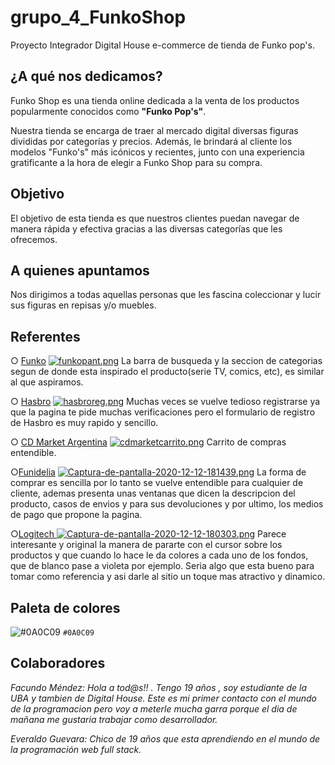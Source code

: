 # grupo_4_FunkoShop
Proyecto Integrador Digital House e-commerce de tienda de Funko pop's.

##   ¿A qué nos dedicamos?

Funko Shop es una tienda online dedicada a la venta de los productos popularmente conocidos como **"Funko Pop's"**.

Nuestra tienda se encarga de traer al mercado digital diversas figuras divididas por categorías y precios. Además, le brindará al cliente los modelos "Funko's" más icónicos y recientes, junto con una experiencia gratificante a la hora de elegir a Funko Shop para su compra.
## Objetivo

El objetivo de esta tienda es que nuestros clientes puedan navegar de manera rápida y efectiva gracias a las diversas categorías que les ofrecemos.
##  A quienes apuntamos

Nos dirigimos a todas aquellas personas que les fascina coleccionar y lucir sus figuras en repisas y/o muebles.
## Referentes
○ [Funko](https://www.funko.com/ "Funko") 
[![funkopant.png](https://i.postimg.cc/jSyzKKkP/funkopant.png)](https://postimg.cc/qNMtxfrv)
La barra de busqueda y la seccion de categorias segun de donde esta inspirado el producto(serie TV, comics, etc), es similar al que aspiramos.

 ○ [Hasbro](https://www.tiendahasbro.com/ "Hasbro")
[![hasbroreg.png](https://i.postimg.cc/5NYrBY6J/hasbroreg.png)](https://postimg.cc/HVm3HLwv)
Muchas veces se vuelve tedioso registrarse ya que la pagina te pide muchas verificaciones pero el formulario de registro de Hasbro es muy rapido y sencillo.

 ○ [CD Market Argentina](https://www.cdmarket.com.ar/ "CD Market Argentina")
 [![cdmarketcarrito.png](https://i.postimg.cc/k4ZgHR9C/cdmarketcarrito.png)](https://postimg.cc/R67m6FNp)
 Carrito de compras  entendible.
 
 ○[Funidelia](https://www.funidelia.com.ar/ "Funidelia")
 [![Captura-de-pantalla-2020-12-12-181439.png](https://i.postimg.cc/Vvb1SzTW/Captura-de-pantalla-2020-12-12-181439.png)](https://postimg.cc/RJ92yxvW)
 La forma de comprar es sencilla por lo tanto se vuelve entendible para cualquier  de cliente, ademas presenta unas ventanas que dicen la descripcion del producto, casos de envios y para sus devoluciones y por ultimo, los medios de pago que propone la pagina.
  
  ○[Logitech ](https://www.logitechstore.com.ar/?gclid=Cj0KCQiA8dH-BRD_ARIsAC24umYNxRf_ZSy00NevJFsFTkJEfeQJhWQ5kvW26SMMwyJLLDraSlIUZe8aAmucEALw_wcB "Logitech ")
  [![Captura-de-pantalla-2020-12-12-180303.png](https://i.postimg.cc/yxnxP1n4/Captura-de-pantalla-2020-12-12-180303.png)](https://postimg.cc/tnZ9RHL2)
  Parece interesante y original la manera de pararte con el cursor sobre los productos y  que cuando lo hace le da colores a cada uno de los fondos, que de blanco pase a violeta por ejemplo. Seria algo que esta bueno para tomar como referencia y asi darle al sitio un toque mas atractivo y dinamico.
  
  ## Paleta de colores
   ![#0A0C09](https://via.placeholder.com/15/0A0C09/000000?text=+) `#0A0C09`
  
##  Colaboradores

*Facundo Méndez:  Hola a tod@s!! . Tengo 19 años , soy estudiante de la UBA y tambien  de Digital House. Este es mi primer contacto con el mundo de la programacion pero  voy a meterle mucha garra porque el dia de mañana me gustaria trabajar como desarrollador.*

*Everaldo Guevara: Chico de 19 años que esta aprendiendo en el mundo de la programación web full stack.*
